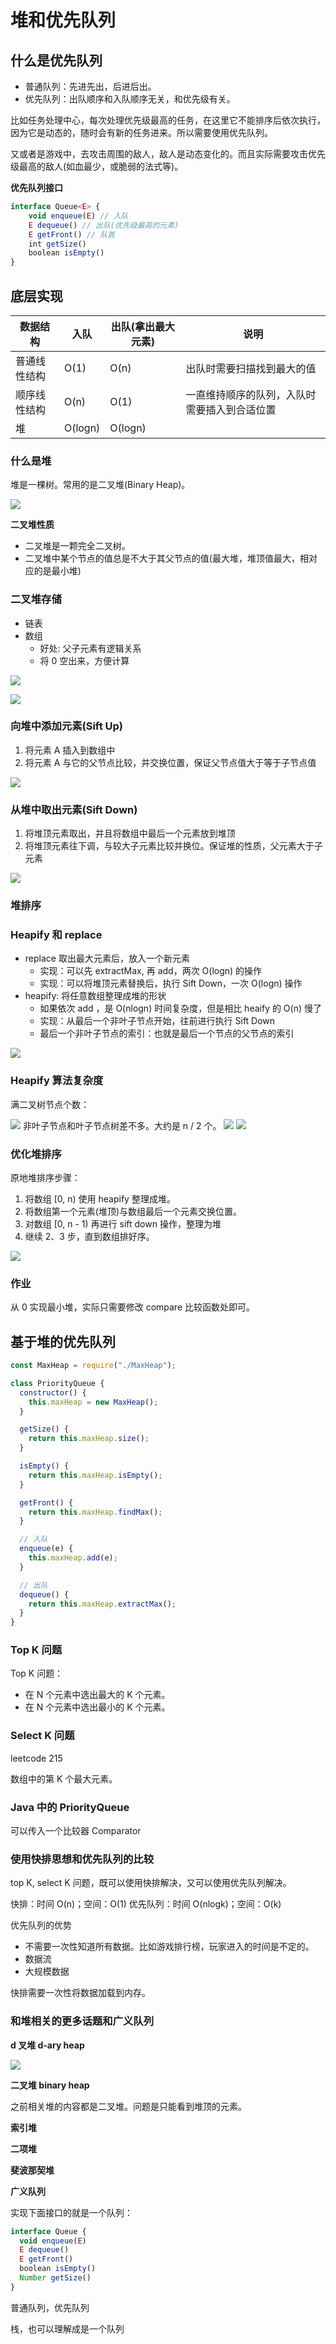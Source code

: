 # 堆和优先队列

## 什么是优先队列

- 普通队列：先进先出，后进后出。
- 优先队列：出队顺序和入队顺序无关，和优先级有关。

比如任务处理中心，每次处理优先级最高的任务，在这里它不能排序后依次执行，因为它是动态的，随时会有新的任务进来。所以需要使用优先队列。

又或者是游戏中，去攻击周围的敌人，敌人是动态变化的。而且实际需要攻击优先级最高的敌人(如血最少，或脆弱的法式等)。

**优先队列接口**

```ts
interface Queue<E> {
    void enqueue(E) // 入队
    E dequeue() // 出队(优先级最高的元素)
    E getFront() // 队首
    int getSize()
    boolean isEmpty()
}
```

## 底层实现

| 数据结构     | 入队    | 出队(拿出最大元素) | 说明                                         |
| ------------ | ------- | ------------------ | -------------------------------------------- |
| 普通线性结构 | O(1)    | O(n)               | 出队时需要扫描找到最大的值                   |
| 顺序线性结构 | O(n)    | O(1)               | 一直维持顺序的队列，入队时需要插入到合适位置 |
| 堆           | O(logn) | O(logn)            |                                              |

### 什么是堆

堆是一棵树。常用的是二叉堆(Binary Heap)。

![](imgs/2022-10-23-17-12-42.png)

**二叉堆性质**

- 二叉堆是一颗完全二叉树。
- 二叉堆中某个节点的值总是不大于其父节点的值(最大堆，堆顶值最大，相对应的是最小堆)

### 二叉堆存储

- 链表
- 数组
  - 好处: 父子元素有逻辑关系
  - 将 0 空出来，方便计算

![](imgs/2022-10-23-17-12-53.png)

![](imgs/2022-10-23-17-13-00.png)

### 向堆中添加元素(Sift Up)

1. 将元素 A 插入到数组中
2. 将元素 A 与它的父节点比较，并交换位置，保证父节点值大于等于子节点值

![](imgs/2022-10-23-17-13-26.png)

### 从堆中取出元素(Sift Down)

1. 将堆顶元素取出，并且将数组中最后一个元素放到堆顶
2. 将堆顶元素往下调，与较大子元素比较并换位。保证堆的性质，父元素大于子元素

![](imgs/2022-10-23-17-13-37.png)

### 堆排序

### Heapify 和 replace

- replace 取出最大元素后，放入一个新元素
  - 实现：可以先 extractMax, 再 add，两次 O(logn) 的操作
  - 实现：可以将堆顶元素替换后，执行 Sift Down，一次 O(logn) 操作
- heapify: 将任意数组整理成堆的形状
  - 如果依次 add ，是 O(nlogn) 时间复杂度，但是相比 heaify 的 O(n) 慢了
  - 实现：从最后一个非叶子节点开始，往前进行执行 Sift Down
  - 最后一个非叶子节点的索引：也就是最后一个节点的父节点的索引

![](imgs/2022-10-23-17-13-48.png)

### Heapify 算法复杂度

满二叉树节点个数：

![](imgs/2022-10-23-17-13-55.png)
非叶子节点和叶子节点树差不多。大约是 n / 2 个。
![](imgs/2022-10-23-17-14-02.png)
![](imgs/2022-10-23-17-14-06.png)

### 优化堆排序

原地堆排序步骤：

1. 将数组 [0, n) 使用 heapify 整理成堆。
2. 将数组第一个元素(堆顶)与数组最后一个元素交换位置。
3. 对数组 [0, n - 1) 再进行 sift down 操作，整理为堆
4. 继续 2、3 步，直到数组排好序。

![](imgs/2022-10-23-17-14-21.png)

### 作业

从 0 实现最小堆，实际只需要修改 compare 比较函数处即可。

## 基于堆的优先队列

```js
const MaxHeap = require("./MaxHeap");

class PriorityQueue {
  constructor() {
    this.maxHeap = new MaxHeap();
  }

  getSize() {
    return this.maxHeap.size();
  }

  isEmpty() {
    return this.maxHeap.isEmpty();
  }

  getFront() {
    return this.maxHeap.findMax();
  }

  // 入队
  enqueue(e) {
    this.maxHeap.add(e);
  }

  // 出队
  dequeue() {
    return this.maxHeap.extractMax();
  }
}
```

### Top K 问题

Top K 问题：

- 在 N 个元素中选出最大的 K 个元素。
- 在 N 个元素中选出最小的 K 个元素。

### Select K 问题

leetcode 215

数组中的第 K 个最大元素。

### Java 中的 PriorityQueue

可以传入一个比较器 Comparator

### 使用快排思想和优先队列的比较

top K, select K 问题，既可以使用快排解决，又可以使用优先队列解决。

快排：时间 O(n)；空间：O(1)
优先队列：时间 O(nlogk)；空间：O(k)

优先队列的优势

- 不需要一次性知道所有数据。比如游戏排行榜，玩家进入的时间是不定的。
- 数据流
- 大规模数据

快排需要一次性将数据加载到内存。

### 和堆相关的更多话题和广义队列

**d 叉堆 d-ary heap**

![](imgs/2022-10-23-17-14-33.png)

**二叉堆 binary heap**

之前相关堆的内容都是二叉堆。问题是只能看到堆顶的元素。

**索引堆**

**二项堆**

**斐波那契堆**

**广义队列**

实现下面接口的就是一个队列：

```js
interface Queue {
  void enqueue(E)
  E dequeue()
  E getFront()
  boolean isEmpty()
  Number getSize()
}
```

普通队列，优先队列

栈，也可以理解成是一个队列
